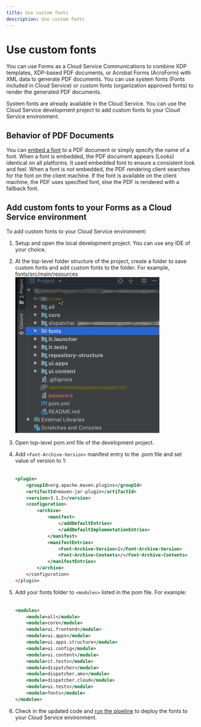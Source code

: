```yaml
---
title: Use custom fonts 
description: Use custom fonts 
---
```


# Use custom fonts

You can use Forms as a Cloud Service Communications to combine XDP templates, XDP-based PDF documents, or Acrobat Forms (AcroForm) with XML data to generate PDF documents. You can use system fonts (Fonts included in Cloud Service) or custom fonts (organization approved fonts) to render the generated PDF documents.

System fonts are already available in the Cloud Service. You can use the Cloud Service development project to add custom fonts to your Cloud Service environment.

## Behavior of PDF Documents

You can [embed a font](https://adobedocs.github.io/experience-manager-forms-cloud-service-developer-reference/api/sync/#tag/PDFOutputOptions) to a PDF document or simply specify the name of a font. When a font is embedded, the PDF document appears (Looks) identical on all platforms. It used embedded font to ensure a consistent look and feel. When a font is not embedded, the PDF rendering client searches for the font on the client machine. If the font is available on the client machine, the PDF uses specified font, else the PDF is rendered with a fallback font.

## Add custom fonts to your Forms as a Cloud Service environment

To add custom fonts to your Cloud Service environment:

1. Setup and open the local development project. You can use any IDE of your choice. 
1. At the top-level folder structure of the project, create a folder  to save custom fonts and add custom fonts to the folder. For example, fonts/src/main/resources
![Fonts folder](assets/fonts.png)

1. Open top-level pom.xml file of the development project.
1. Add `<Font-Archive-Version>` manifest entry to the .pom file and set value of version to 1:

    ``` xml

    <plugin>
        <groupId>org.apache.maven.plugins</groupId>
        <artifactId>maven-jar-plugin</artifactId>
        <version>3.1.2</version>
        <configuration>
            <archive>
                <manifest>
                    </addDefaultEntries>
                    </addDefaultImplementationEntries>
                </manifest>
                <manifestEntries>
                    <Font-Archive-Version>1</Font-Archive-Version>
                    <Font-Archive-Contents>/</Font-Archive-Contents>
                </manifestEntries> 
            </archive>
        </configuration>
    </plugin>

    ```

1. Add your fonts folder to `<modules>` listed in the pom file. For example:

    ``` xml

    <modules>
        <module>all</module>
        <module>core</module>
        <module>ui.frontend</module>
        <module>ui.apps</module>
        <module>ui.apps.structure</module>
        <module>ui.config</module>
        <module>ui.content</module>
        <module>it.tests</module>
        <module>dispatcher</module>
        <module>dispatcher.ams</module>
        <module>dispatcher.cloud</module>
        <module>ui.tests</module>
        <module>fonts</module>
    </modules>


    ```
1. Check in the updated code and [run the pipeline](/help/implementing/cloud-manager/deploy-code.md) to deploy the fonts to your Cloud Service environment. 

